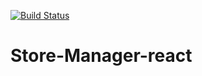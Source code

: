 [![Build Status](https://travis-ci.com/calvinpete/Store-Manager-react.svg?branch=develop)](https://travis-ci.com/calvinpete/Store-Manager-react)

# Store-Manager-react
